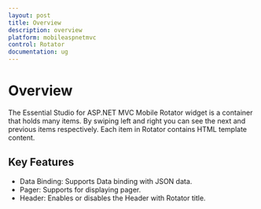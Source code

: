 ```yaml
---
layout: post
title: Overview
description: overview
platform: mobileaspnetmvc
control: Rotator
documentation: ug
---
```


# Overview

The Essential Studio for ASP.NET MVC Mobile Rotator widget is a container that holds many items. By swiping left and right you can see the next and previous items respectively. Each item in Rotator contains HTML template content.

## Key Features

* Data Binding: Supports Data binding with JSON data.
* Pager: Supports for displaying pager.
* Header: Enables or disables the Header with Rotator title.



